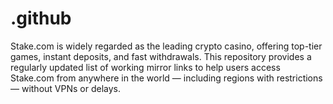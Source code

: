 # .github
Stake.com is widely regarded as the leading crypto casino, offering top-tier games, instant deposits, and fast withdrawals. This repository provides a regularly updated list of working mirror links to help users access Stake.com from anywhere in the world — including regions with restrictions — without VPNs or delays.
